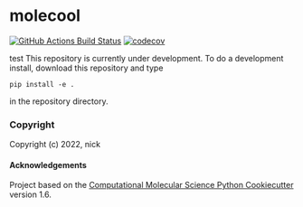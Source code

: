 molecool
==============================
[//]: # (Badges)
[![GitHub Actions Build Status](https://github.com/REPLACE_WITH_OWNER_ACCOUNT/molecool/workflows/CI/badge.svg)](https://github.com/REPLACE_WITH_OWNER_ACCOUNT/molecool/actions?query=workflow%3ACI)
[![codecov](https://codecov.io/gh/REPLACE_WITH_OWNER_ACCOUNT/molecool/branch/master/graph/badge.svg)](https://codecov.io/gh/REPLACE_WITH_OWNER_ACCOUNT/molecool/branch/master)


test
This repository is currently under development. To do a development install, download this repository and type

`pip install -e .`

in the repository directory.


### Copyright

Copyright (c) 2022, nick


#### Acknowledgements
 
Project based on the 
[Computational Molecular Science Python Cookiecutter](https://github.com/molssi/cookiecutter-cms) version 1.6.
